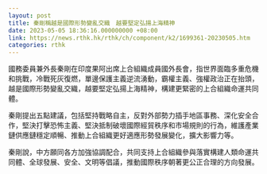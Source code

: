 ```yaml
---
layout: post
title: 秦剛稱越是國際形勢變亂交織　越要堅定弘揚上海精神
date: 2023-05-05 18:36:16.000000000 +08:00
link: https://news.rthk.hk/rthk/ch/component/k2/1699361-20230505.htm
categories: rthk
---
```


國務委員兼外長秦剛在印度果阿出席上合組織成員國外長會，指世界面臨多重危機和挑戰，冷戰死灰復燃，單邊保護主義逆流湧動，霸權主義、強權政治正在抬頭，越是國際形勢變亂交織，越要堅定弘揚上海精神，構建更緊密的上合組織命運共同體。

秦剛提出五點建議，包括堅持戰略自主，反對外部勢力插手地區事務、深化安全合作，堅決打擊恐怖主義、堅決抵制破壞國際經貿秩序和市場規則的行為，維護產業鏈供應鏈穩定順暢、推動上合組織更好適應形勢發展變化，擴大影響力等。

秦剛說，中方願同各方加強協調配合，共同支持上合組織參與落實構建人類命運共同體、全球發展、安全、文明等倡議，推動國際秩序朝著更公正合理的方向發展。
